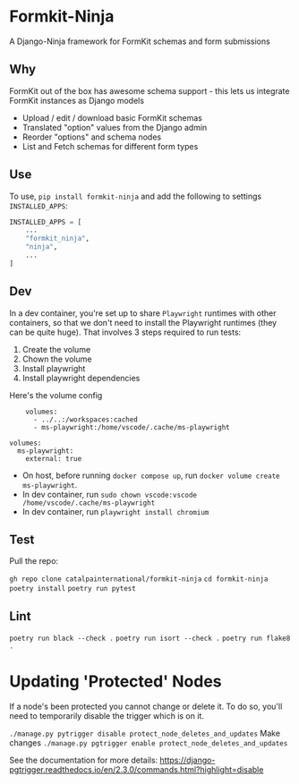 # Formkit-Ninja

A Django-Ninja framework for FormKit schemas and form submissions

## Why

FormKit out of the box has awesome schema support - this lets us integrate FormKit instances as Django models

- Upload / edit / download basic FormKit schemas
- Translated "option" values from the Django admin
- Reorder "options" and schema nodes
- List and Fetch schemas for different form types

## Use

To use, `pip install formkit-ninja` and add the following to settings `INSTALLED_APPS`:

```py
INSTALLED_APPS = [
    ...
    "formkit_ninja",
    "ninja",
    ...
]
```

## Dev

In a dev container, you're set up to share `Playwright` runtimes with other containers, so that we don't need to install the Playwright runtimes (they can be quite huge). That involves 3 steps required to run tests:

  1) Create the volume 
  2) Chown the volume
  3) Install playwright
  4) Install playwright dependencies

Here's the volume config

```
    volumes:
      - ../..:/workspaces:cached
      - ms-playwright:/home/vscode/.cache/ms-playwright

volumes:
  ms-playwright:
    external: true
```

 - On host, before running `docker compose up`, run `docker volume create ms-playwright`.
 - In dev container, run `sudo chown vscode:vscode /home/vscode/.cache/ms-playwright`
 - In dev container, run `playwright install chromium`

## Test

Pull the repo:

`gh repo clone catalpainternational/formkit-ninja`
`cd formkit-ninja`
`poetry install`
`poetry run pytest`

## Lint

`poetry run black --check .`
`poetry run isort --check .`
`poetry run flake8 .`

# Updating 'Protected' Nodes

If a node's been protected you cannot change or delete it. To do so, you'll need to temporarily disable the trigger which is on it.

`./manage.py pytrigger disable protect_node_deletes_and_updates`
Make changes
`./manage.py pgtrigger enable protect_node_deletes_and_updates`

See the documentation for more details: https://django-pgtrigger.readthedocs.io/en/2.3.0/commands.html?highlight=disable